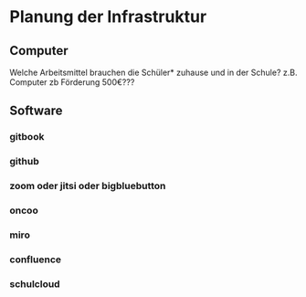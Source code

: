 # Planung der Infrastruktur

## Computer

Welche Arbeitsmittel brauchen die Schüler\* zuhause und in der Schule? z.B. Computer zb Förderung 500€???

## Software

### gitbook

### github

### zoom oder jitsi oder bigbluebutton

### oncoo

### miro

### confluence

### schulcloud

